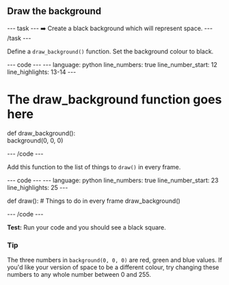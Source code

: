 <h2 class="c-project-heading--task">Draw the background</h2>

--- task ---
➡️ Create a black background which will represent space.
--- /task --- 

Define a `draw_background()` function.
Set the background colour to black.

<div class="c-project-code">
--- code ---
---
language: python
line_numbers: true
line_number_start: 12 
line_highlights: 13-14
---

# The draw_background function goes here   
def draw_background():   
    background(0, 0, 0)    
  
--- /code ---
</div>

Add this function to the list of things to `draw()` in every frame.

<div class="c-project-code">
--- code ---
---
language: python
line_numbers: true
line_number_start: 23 
line_highlights: 25
---

def draw():
    # Things to do in every frame
    draw_background() 
  
--- /code ---
</div>

**Test:** Run your code and you should see a black square. 

<div class="c-project-callout c-project-callout--tip">

### Tip

The three numbers in `background(0, 0, 0)` are red, green and blue values. If you'd like your version of space to be a different colour, try changing these numbers to any whole number between 0 and 255.

</div>

